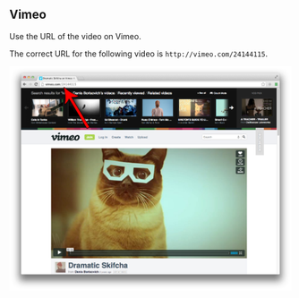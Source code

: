 ## Vimeo

Use the URL of the video on Vimeo.

The correct URL for the following video is `http://vimeo.com/24144115`.

![Vimeo 1](images/vimeo1.png)
